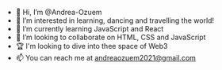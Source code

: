 - 👋 Hi, I’m @Andrea-Ozuem
- 👀 I’m interested in learning, dancing and travelling the world!
- 🌱 I’m currently learning JavaScript and React
- 💞️ I’m looking to collaborate on HTML, CSS and JavaScript
- 🏆 I'm looking to dive into thee space of Web3
- 📫 You can reach me at andreaozuem2021@gmail.com

<!---
Andrea-Ozuem/Andrea-Ozuem is a ✨ special ✨ repository because its `README.md` (this file) appears on your GitHub profile.
You can click the Preview link to take a look at your changes.
--->
